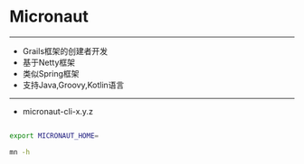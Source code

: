 # Micronaut



---
- Grails框架的创建者开发
- 基于Netty框架
- 类似Spring框架
- 支持Java,Groovy,Kotlin语言
---

- micronaut-cli-x.y.z

```sh

export MICRONAUT_HOME=

mn -h

```